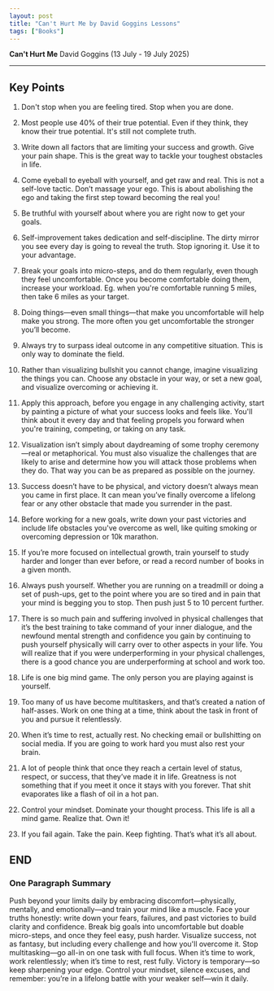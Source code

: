```yaml
---
layout: post
title: "Can't Hurt Me by David Goggins Lessons"
tags: ["Books"]
---
```


**Can't Hurt Me**
David Goggins
(13 July - 19 July 2025)

---

## Key Points

1. Don't stop when you are feeling tired. Stop when you are done.
2. Most people use 40% of their true potential. Even if they think, they know their true potential. It's still not complete truth.
3. Write down all factors that are limiting your success and growth. Give your pain shape. This is the great way to tackle your toughest obstacles in life.
4. Come eyeball to eyeball with yourself, and get raw and real. This is
not a self-love tactic. Don’t massage your ego. This is about abolishing the ego and taking the first step toward becoming the real you!
5. Be truthful with yourself about where you are right now to get your goals.
6. Self-improvement takes dedication and self-discipline. The dirty mirror you see every day is going to reveal the truth. Stop ignoring it. Use it to your advantage.
7. Break your goals into micro-steps, and do them regularly, even though they feel uncomfortable. Once you become comfortable doing them, increase your workload. Eg. when you're comfortable running 5 miles, then take 6 miles as your target.
8. Doing things—even small things—that make you uncomfortable will help make you strong. The more often you get uncomfortable the stronger you’ll become.
9. Always try to surpass ideal outcome in any competitive situation. This is only way to dominate the field.

10. Rather than visualizing bullshit you cannot change, imagine visualizing
the things you can. Choose any obstacle in your way, or set a new goal, and
visualize overcoming or achieving it.

11. Apply this approach, before you engage in any challenging
activity, start by painting a picture of what your success looks and feels like. You'll think about it every day and that feeling propels you forward when you're training, competing, or taking on any task.

12. Visualization isn’t simply about daydreaming of some trophy ceremony—real or metaphorical. You must also visualize the challenges that are likely to arise and determine how you will attack those problems when they do. That way you can be as prepared as possible on the journey.

13. Success doesn’t have to be physical, and victory doesn’t always mean you came in first place. It can mean you’ve finally overcome a lifelong fear or any other obstacle that made you surrender in the past.
14. Before working for a new goals, write down your past victories and include life obstacles you've overcome as well, like quiting smoking or overcoming depression or 10k marathon.

15. If you’re more focused on intellectual growth, train yourself to study harder and longer than ever before, or read a record number of books in a given month.
16. Always push yourself. Whether you are running on a treadmill or doing a set of push-ups, get to the point where you are so tired and in pain that your mind is begging you to stop. Then push just 5 to 10 percent further.

17. There is so much pain and suffering involved in physical challenges that it’s the best training to take command of your inner dialogue, and the newfound mental strength and confidence you gain by continuing to push yourself physically will carry over to other aspects in your life. You will realize that if you were underperforming in your physical challenges, there is a good chance you are underperforming at school and work too.

18. Life is one big mind game. The only person you are playing against is yourself.
19. Too many of us have become multitaskers, and that’s created a nation of half-asses. Work on one thing at a time, think about the task in front of you and pursue it relentlessly.
20. When it’s time to rest, actually rest. No checking email or bullshitting on social media. If you are going to work hard you must also rest your brain.
21. A lot of people think that once they reach a certain level of status, respect, or success, that they’ve made it in life. Greatness is not something that if you meet it once it stays with you forever. That shit evaporates like a flash of oil in a hot pan.

22. Control your mindset. Dominate your thought process. This life is all a mind game. Realize that. Own it!
23. If you fail again. Take the pain. Keep fighting. That’s what it’s all about.

END
---

### One Paragraph Summary

Push beyond your limits daily by embracing discomfort—physically, mentally, and emotionally—and train your mind like a muscle. Face your truths honestly: write down your fears, failures, and past victories to build clarity and confidence. Break big goals into uncomfortable but doable micro-steps, and once they feel easy, push harder. Visualize success, not as fantasy, but including every challenge and how you'll overcome it. Stop multitasking—go all-in on one task with full focus. When it’s time to work, work relentlessly; when it’s time to rest, rest fully. Victory is temporary—so keep sharpening your edge. Control your mindset, silence excuses, and remember: you’re in a lifelong battle with your weaker self—win it daily.
